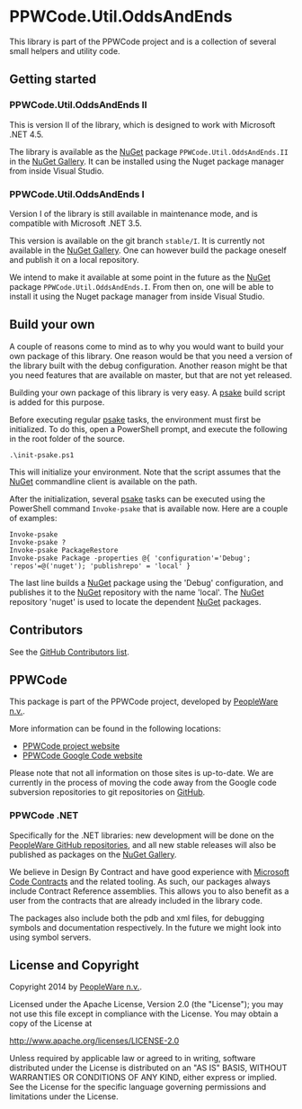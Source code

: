 # PPWCode.Util.OddsAndEnds

This library is part of the PPWCode project and is a collection of several
small helpers and utility code.


## Getting started

### PPWCode.Util.OddsAndEnds II

This is version II of the library, which is designed to work with Microsoft .NET 4.5.

The library is available as the [NuGet] package `PPWCode.Util.OddsAndEnds.II`
in the [NuGet Gallery].  It can be installed using the Nuget package manager from 
inside Visual Studio.


### PPWCode.Util.OddsAndEnds I

Version I of the library is still available in maintenance mode, and is 
compatible with Microsoft .NET 3.5.

This version is available on the git branch `stable/I`. It is currently not available
in the [NuGet Gallery].  One can however build the package oneself and publish it
on a local repository.

We intend to make it available at some point in the future as the [NuGet] 
package `PPWCode.Util.OddsAndEnds.I`.  From then on, one will be able to install
it using the Nuget package manager from inside Visual Studio.


## Build your own

A couple of reasons come to mind as to why you would want to build your own package of
this library. One reason would be that you need a version of the library built
with the debug configuration. Another reason might be that you need features
that are available on master, but that are not yet released.

Building your own package of this library is very easy.  A [psake] build script is
added for this purpose.

Before executing regular [psake] tasks, the environment must first be initialized.
To do this, open a PowerShell prompt, and execute the following in the root folder
of the source.

    .\init-psake.ps1

This will initialize your environment. Note that the script assumes that the
[NuGet] commandline client is available on the path.

After the initialization, several [psake] tasks can be executed using the
PowerShell command `Invoke-psake` that is available now. Here are a couple
of examples:

    Invoke-psake
    Invoke-psake ?
    Invoke-psake PackageRestore
    Invoke-psake Package -properties @{ 'configuration'='Debug'; 'repos'=@('nuget'); 'publishrepo' = 'local' }

The last line builds a [NuGet] package using the 'Debug' configuration, and publishes
it to the [NuGet] repository with the name 'local'. The [NuGet] repository 'nuget'
is used to locate the dependent [NuGet] packages.


## Contributors

See the [GitHub Contributors list].


## PPWCode

This package is part of the PPWCode project, developed by [PeopleWare n.v.].

More information can be found in the following locations:
* [PPWCode project website]
* [PPWCode Google Code website]

Please note that not all information on those sites is up-to-date. We are
currently in the process of moving the code away from the Google code
subversion repositories to git repositories on [GitHub].


### PPWCode .NET

Specifically for the .NET libraries: new development will be done on the
[PeopleWare GitHub repositories], and all new stable releases will also
be published as packages on the [NuGet Gallery].

We believe in Design By Contract and have good experience with
[Microsoft Code Contracts] and the related tooling.  As such, our packages
always include Contract Reference assemblies.  This allows you to also
benefit as a user from the contracts that are already included in the
library code.

The packages also include both the pdb and xml files, for debugging symbols
and documentation respectively.  In the future we might look into using
symbol servers.


## License and Copyright

Copyright 2014 by [PeopleWare n.v.].

Licensed under the Apache License, Version 2.0 (the "License");
you may not use this file except in compliance with the License.
You may obtain a copy of the License at

http://www.apache.org/licenses/LICENSE-2.0

Unless required by applicable law or agreed to in writing, software
distributed under the License is distributed on an "AS IS" BASIS,
WITHOUT WARRANTIES OR CONDITIONS OF ANY KIND, either express or implied.
See the License for the specific language governing permissions and
limitations under the License.



[PPWCode project website]: http://www.ppwcode.org
[PPWCode Google Code website]: http://ppwcode.googlecode.com

[PeopleWare n.v.]: http://www.peopleware.be/

[NuGet]: https://www.nuget.org/
[NuGet Gallery]: https://www.nuget.org/policies/About

[GitHub]: https://github.com
[PeopleWare GitHub repositories]: https://github.com/peopleware

[Microsoft Code Contracts]: http://research.microsoft.com/en-us/projects/contracts/

[GitHub Contributors list]: https://github.com/peopleware/net-ppwcode-util-oddsandends/graphs/contributors

[psake]: https://github.com/psake/psake
